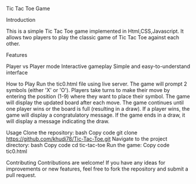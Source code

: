 Tic Tac Toe Game

Introduction

This is a simple Tic Tac Toe game implemented in Html,CSS,Javascript. It allows two players to play the classic game of Tic Tac Toe against each other.

Features

Player vs Player mode
Interactive gameplay
Simple and easy-to-understand interface

How to Play
Run the tic0.html file using live server.
The game will prompt 2 symbols (either 'X' or 'O').
Players take turns to make their move by entering the position (1-9) where they want to place their symbol.
The game will display the updated board after each move.
The game continues until one player wins or the board is full (resulting in a draw).
If a player wins, the game will display a congratulatory message.
If the game ends in a draw, it will display a message indicating the draw.


Usage
Clone the repository:
bash
Copy code
git clone https://github.com/khudi78/Tic-Tac-Toe.git
Navigate to the project directory:
bash
Copy code
cd tic-tac-toe
Run the game:
Copy code
tic0.html

Contributing
Contributions are welcome! If you have any ideas for improvements or new features, feel free to fork the repository and submit a pull request.






